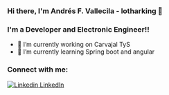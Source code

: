 ### Hi there, I'm Andrés F. Vallecila - lotharking 👋

### I'm a Developer and Electronic Engineer!!

- 🔭 I’m currently working on Carvajal TyS
- 🌱 I’m currently learning Spring boot and angular

### Connect with me:
[![Linkedin](https://i.stack.imgur.com/gVE0j.png) LinkedIn](https://www.linkedin.com/in/andres-felipe-vallecilla-puentes/)

<!--
**lotharking/lotharking** is a ✨ _special_ ✨ repository because its `README.md` (this file) appears on your GitHub profile.

Here are some ideas to get you started:

- 🔭 I’m currently working on Carvajal TyS
- 🌱 I’m currently learning Spring boot and angular
- 👯 I’m looking to collaborate on ...
- 🤔 I’m looking for help with ...
- 💬 Ask me about ...
- 📫 How to reach me: 
&nbsp;
[![GitHub](https://i.stack.imgur.com/tskMh.png) GitHub](https://github.com/)
-->
